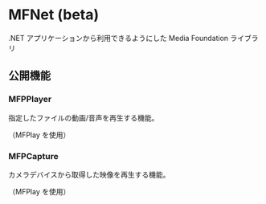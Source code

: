 # MFNet (beta)

.NET アプリケーションから利用できるようにした Media Foundation ライブラリ

## 公開機能
### MFPPlayer
指定したファイルの動画/音声を再生する機能。

（MFPlay を使用）

### MFPCapture
カメラデバイスから取得した映像を再生する機能。

（MFPlay を使用）

